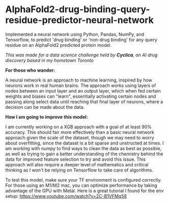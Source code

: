# AlphaFold2-drug-binding-query-residue-predictor-neural-network
Implemented a neural network using Python, Pandas, NumPy, and Tensorflow, to predict 'drug binding' or 'non-drug binding' for any query residue on an AlphaFold2 predicted protein model. 

*This was made for a data science challenge held by **Cyclica**, an AI drug discovery based in my hometown Toronto*

**For those who wander:**

A neural network is an approach to machine learning, inspired by how neurons work in real human brains. The approach works using layers of nodes between an input layer and an output layer, which when fed certain weights and biases can "learn", essentially activating certain nodes and passing along select data until reaching that final layer of neurons, where a decision can be made about the data.

**How I am going to improve this model:**

I am currently working on a XGB approach with a goal of at least 90% accuracy. This should fair more effectively than a basic neural network approach given the scale of the dataset, though we may need to worry about overfitting, since the dataset is a bit sparse and unstructed at times. I am working with numpy to find ways to clean the data as best as possible, as well as trying to gain a better understanding of the chemistry behind the data for improved feature selection to try and avoid this issue. This approach will also require a deeper level of mathematics and critical thinking as I won't be relying on Tensorflow to take care of algorithms.

To test this model, make sure your TF environment is configured correctly. For those using an M1/M2 mac, you can optimize performance by taking advantage of the GPU with Metal. Here is a great tutorial I found for the env setup: https://www.youtube.com/watch?v=2C-B1VFMq58
